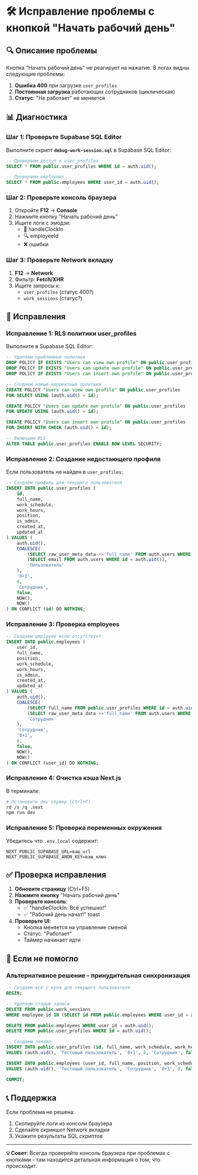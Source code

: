 # 🛠️ Исправление проблемы с кнопкой "Начать рабочий день"

## 🔍 Описание проблемы

Кнопка "Начать рабочий день" не реагирует на нажатие. В логах видны следующие проблемы:

1. **Ошибка 400** при загрузке `user_profiles` 
2. **Постоянная загрузка** работающих сотрудников (циклическая)
3. **Статус**: "Не работает" не меняется

## 📊 Диагностика

### Шаг 1: Проверьте Supabase SQL Editor

Выполните скрипт **`debug-work-session.sql`** в Supabase SQL Editor:

```sql
-- Проверяем доступ к user_profiles
SELECT * FROM public.user_profiles WHERE id = auth.uid();

-- Проверяем employees
SELECT * FROM public.employees WHERE user_id = auth.uid();
```

### Шаг 2: Проверьте консоль браузера

1. Откройте **F12** → **Console**
2. Нажмите кнопку "Начать рабочий день"
3. Ищите логи с эмодзи:
   - 🎯 handleClockIn
   - 🔍 employeeId
   - ❌ ошибки

### Шаг 3: Проверьте Network вкладку

1. **F12** → **Network**
2. Фильтр: **Fetch/XHR**
3. Ищите запросы к:
   - `user_profiles` (статус 400?)
   - `work_sessions` (статус?)

## 🔧 Исправления

### Исправление 1: RLS политики user_profiles

Выполните в Supabase SQL Editor:

```sql
-- Удаляем проблемные политики
DROP POLICY IF EXISTS "Users can view own profile" ON public.user_profiles;
DROP POLICY IF EXISTS "Users can update own profile" ON public.user_profiles;
DROP POLICY IF EXISTS "Users can insert own profile" ON public.user_profiles;

-- Создаем новые корректные политики
CREATE POLICY "Users can view own profile" ON public.user_profiles
FOR SELECT USING (auth.uid() = id);

CREATE POLICY "Users can update own profile" ON public.user_profiles
FOR UPDATE USING (auth.uid() = id);

CREATE POLICY "Users can insert own profile" ON public.user_profiles
FOR INSERT WITH CHECK (auth.uid() = id);

-- Включаем RLS
ALTER TABLE public.user_profiles ENABLE ROW LEVEL SECURITY;
```

### Исправление 2: Создание недостающего профиля

Если пользователь не найден в `user_profiles`:

```sql
-- Создаем профиль для текущего пользователя
INSERT INTO public.user_profiles (
    id, 
    full_name, 
    work_schedule, 
    work_hours,
    position,
    is_admin,
    created_at,
    updated_at
) VALUES (
    auth.uid(),
    COALESCE(
        (SELECT raw_user_meta_data->>'full_name' FROM auth.users WHERE id = auth.uid()),
        (SELECT email FROM auth.users WHERE id = auth.uid()),
        'Пользователь'
    ),
    '8+1',
    8,
    'Сотрудник',
    false,
    NOW(),
    NOW()
) ON CONFLICT (id) DO NOTHING;
```

### Исправление 3: Проверка employees

```sql
-- Создаем employee если отсутствует
INSERT INTO public.employees (
    user_id,
    full_name,
    position,
    work_schedule,
    work_hours,
    is_admin,
    created_at,
    updated_at
) VALUES (
    auth.uid(),
    COALESCE(
        (SELECT full_name FROM public.user_profiles WHERE id = auth.uid()),
        (SELECT raw_user_meta_data->>'full_name' FROM auth.users WHERE id = auth.uid()),
        'Сотрудник'
    ),
    'Сотрудник',
    '8+1',
    8,
    false,
    NOW(),
    NOW()
) ON CONFLICT (user_id) DO NOTHING;
```

### Исправление 4: Очистка кэша Next.js

В терминале:

```bash
# Остановите dev сервер (Ctrl+C)
rd /s /q .next
npm run dev
```

### Исправление 5: Проверка переменных окружения

Убедитесь что `.env.local` содержит:

```env
NEXT_PUBLIC_SUPABASE_URL=ваш_url
NEXT_PUBLIC_SUPABASE_ANON_KEY=ваш_ключ
```

## ✅ Проверка исправления

1. **Обновите страницу** (Ctrl+F5)
2. **Нажмите кнопку** "Начать рабочий день"
3. **Проверьте консоль**:
   - ✅ "handleClockIn: Всё успешно!"
   - ✅ "Рабочий день начат!" toast
4. **Проверьте UI**:
   - Кнопка меняется на управление сменой
   - Статус: "Работает"
   - Таймер начинает идти

## 🚨 Если не помогло

### Альтернативное решение - принудительная синхронизация

```sql
-- Создаем всё с нуля для текущего пользователя
BEGIN;

-- Удаляем старые записи
DELETE FROM public.work_sessions 
WHERE employee_id IN (SELECT id FROM public.employees WHERE user_id = auth.uid());

DELETE FROM public.employees WHERE user_id = auth.uid();
DELETE FROM public.user_profiles WHERE id = auth.uid();

-- Создаем заново
INSERT INTO public.user_profiles (id, full_name, work_schedule, work_hours, position, is_admin, created_at, updated_at)
VALUES (auth.uid(), 'Тестовый пользователь', '8+1', 8, 'Сотрудник', false, NOW(), NOW());

INSERT INTO public.employees (user_id, full_name, position, work_schedule, work_hours, is_admin, created_at, updated_at)
VALUES (auth.uid(), 'Тестовый пользователь', 'Сотрудник', '8+1', 8, false, NOW(), NOW());

COMMIT;
```

## 📞 Поддержка

Если проблема не решена:

1. Скопируйте логи из консоли браузера
2. Сделайте скриншот Network вкладки
3. Укажите результаты SQL скриптов

---

**💡 Совет**: Всегда проверяйте консоль браузера при проблемах с кнопками - там находится детальная информация о том, что происходит. 